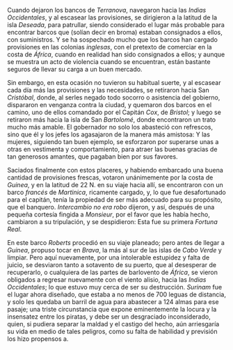 Cuando dejaron los bancos de *Terranova*, navegaron hacia las *Indias Occidentales*, y al escasear las provisiones, se dirigieron a la latitud de la isla *Deseada*, para patrullar, siendo considerado el lugar más probable para encontrar barcos que (solían decir en broma) estaban consignados a ellos, con suministros. Y se ha sospechado mucho que los barcos han cargado provisiones en las colonias *inglesas*, con el pretexto de comerciar en la costa de *África*, cuando en realidad han sido consignados a ellos; y aunque se muestra un acto de violencia cuando se encuentran, están bastante seguros de llevar su carga a un buen mercado.

Sin embargo, en esta ocasión no tuvieron su habitual suerte, y al escasear cada día más las provisiones y las necesidades, se retiraron hacia San *Cristóbal*, donde, al serles negado todo socorro o asistencia del gobierno, dispararon en venganza contra la ciudad, y quemaron dos barcos en el camino, uno de ellos comandado por el Capitán *Cox*, de *Bristol*; y luego se retiraron más hacia la isla de San *Bartolomé*, donde encontraron un trato mucho más amable. El gobernador no solo los abasteció con refrescos, sino que él y los jefes los agasajaron de la manera más amistosa: Y las mujeres, siguiendo tan buen ejemplo, se esforzaron por superarse unas a otras en vestimenta y comportamiento, para atraer las buenas gracias de tan generosos amantes, que pagaban bien por sus favores.

Saciados finalmente con estos placeres, y habiendo embarcado una buena cantidad de provisiones frescas, votaron unánimemente por la costa de *Guinea*, y en la latitud de 22 N. en su viaje hacia allí, se encontraron con un barco *francés* de *Martinica*, ricamente cargado, y, lo que fue desafortunado para el capitán, tenía la propiedad de ser más adecuado para su propósito, que el banquero. *Intercambio no era robo* dijeron, y así, después de una pequeña cortesía fingida a *Monsieur*, por el favor que les había hecho, cambiaron a su tripulación, y se despidieron: Esta fue su primera *Fortuna Real*.

En este barco *Roberts* procedió en su viaje planeado; pero antes de llegar a *Guinea*, propuso tocar en *Brava*, la más al sur de las islas de *Cabo Verde* y limpiar. Pero aquí nuevamente, por una intolerable estupidez y falta de juicio, se desviaron tanto a sotavento de su puerto, que al desesperar de recuperarlo, o cualquiera de las partes de barlovento de *África*, se vieron obligados a regresar nuevamente con el viento alisio, hacia las *Indias Occidentales*; lo que estuvo muy cerca de ser su destrucción. *Surinam* fue el lugar ahora diseñado, que estaba a no menos de 700 leguas de distancia, y solo les quedaba un barril de agua para abastecer a 124 almas para ese pasaje; una triste circunstancia que expone eminentemente la locura y la insensatez entre los piratas, y debe ser un desgraciado inconsiderado, quien, si pudiera separar la maldad y el castigo del hecho, aún arriesgaría su vida en medio de tales peligros, como su falta de habilidad y previsión los hizo propensos a.